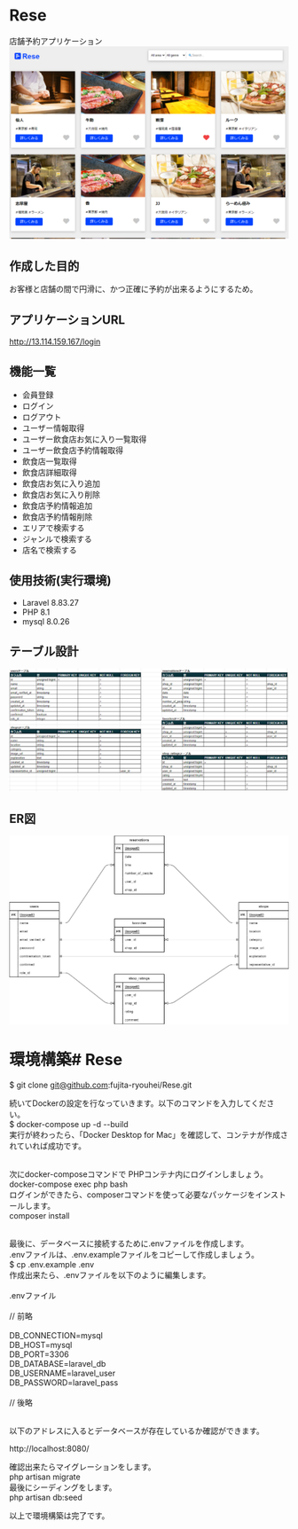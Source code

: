 # Rese
店舗予約アプリケーション
![alt text](image.png)
## 作成した目的
お客様と店舗の間で円滑に、かつ正確に予約が出来るようにするため。

## アプリケーションURL
http://13.114.159.167/login

## 機能一覧
- 会員登録
- ログイン
- ログアウト
- ユーザー情報取得
- ユーザー飲食店お気に入り一覧取得
- ユーザー飲食店予約情報取得
- 飲食店一覧取得
- 飲食店詳細取得
- 飲食店お気に入り追加
- 飲食店お気に入り削除
- 飲食店予約情報追加
- 飲食店予約情報削除
- エリアで検索する
- ジャンルで検索する
- 店名で検索する

## 使用技術(実行環境)
- Laravel 8.83.27
- PHP 8.1
- mysql 8.0.26

## テーブル設計
![alt text](image-1.png)

## ER図
<img src="index.drawio.png">

# 環境構築# Rese
$ git clone git@github.com:fujita-ryouhei/Rese.git

続いてDockerの設定を行なっていきます。以下のコマンドを入力してください。<br>
$ docker-compose up -d --build<br>
実行が終わったら、「Docker Desktop for Mac」を確認して、コンテナが作成されていれば成功です。<br><br>

次にdocker-composeコマンドで PHPコンテナ内にログインしましょう。<br>
docker-compose exec php bash <br>
ログインができたら、composerコマンドを使って必要なパッケージをインストールします。<br>
composer install<br><br>

最後に、データベースに接続するために.envファイルを作成します。<br>
.envファイルは、.env.exampleファイルをコピーして作成しましょう。<br>
$ cp .env.example .env<br>
作成出来たら、.envファイルを以下のように編集します。<br><br>
.envファイル<br><br>
// 前略<br><br>
DB_CONNECTION=mysql<br>
DB_HOST=mysql<br>
DB_PORT=3306<br>
DB_DATABASE=laravel_db<br>
DB_USERNAME=laravel_user<br>
DB_PASSWORD=laravel_pass<br><br>
// 後略<br><br>

以下のアドレスに入るとデータベースが存在しているか確認ができます。

http://localhost:8080/<br>

確認出来たらマイグレーションをします。<br>
php artisan migrate <br>
最後にシーディングをします。<br>
php artisan db:seed<br>

以上で環境構築は完了です。<br><br>